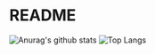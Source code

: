 
# README

![Anurag's github stats](https://github-readme-stats.vercel.app/api?username=leixuehui&theme=vue-dark)
![Top Langs](https://github-readme-stats.vercel.app/api/top-langs/?username=leixuehui&theme=vue-dark)


